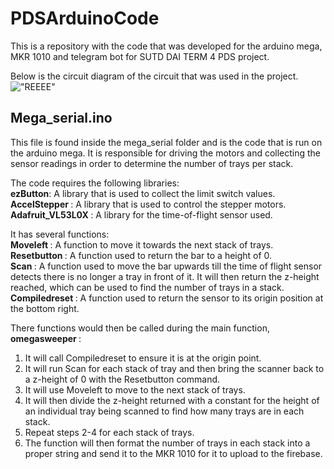 # PDSArduinoCode
This is a repository with the code that was developed for the arduino mega, MKR 1010 and telegram bot for SUTD DAI TERM 4 PDS project.

Below is the circuit diagram of the circuit that was used in the project.
!["REEEE"](https://github.com/Shockbob17/PDSArduinoCode/blob/main/Circuit_Diagram.png?raw=true)

## Mega_serial.ino
This file is found inside the mega_serial folder and is the code that is run on the arduino mega.
It is responsible for driving the motors and collecting the sensor readings in order to determine the number of trays per stack.

The code requires the following libraries: <br>
<b>ezButton</b>: A library that is used to collect the limit switch values. <br>
<b>AccelStepper </b>: A library that is used to control the stepper motors. <br>
<b>Adafruit_VL53L0X </b>: A library for the time-of-flight sensor used. <br>

It has several functions:<br>
<b>Moveleft </b>: A function to move it towards the next stack of trays. <br>
<b>Resetbutton </b>: A function used to return the bar to a height of 0.<br>
<b>Scan </b>: A function used to move the bar upwards till the time of flight sensor detects there is no longer a tray in front of it. It will then return the z-height reached, which can be used to find the number of trays in a stack. <br>
<b>Compiledreset </b>: A function used to return the sensor to its origin position at the bottom right.	


There functions would then be called during the main function, <b> omegasweeper </b>: <br>
1. It will call Compiledreset to ensure it is at the origin point. <br>
2. It will run Scan for each stack of tray and then bring the scanner back to a z-height of 0 with the Resetbutton command. <br>
3. It will use Moveleft to move to the next stack of trays. <br>
4. It will then divide the z-height returned with a constant for the height of an individual tray being scanned to find how many trays are in each stack. <br>
5. Repeat steps 2-4 for each stack of trays. <br>
6. The function will then format the number of trays in each stack into a proper string and send it to the MKR 1010 for it to upload to the firebase. <br>
